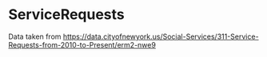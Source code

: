 # ServiceRequests

Data taken from https://data.cityofnewyork.us/Social-Services/311-Service-Requests-from-2010-to-Present/erm2-nwe9
